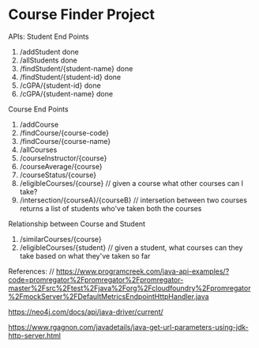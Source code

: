 # Course Finder Project

APIs:
Student End Points
1. /addStudent done
2. /allStudents done
3. /findStudent/{student-name} done
4. /findStudent/{student-id} done
5. /cGPA/{student-id} done
6. /cGPA/{student-name} done

Course End Points
1. /addCourse
2. /findCourse/{course-code}
3. /findCourse/{course-name}
4. /allCourses
5. /courseInstructor/{course}
6. /courseAverage/{course}
7. /courseStatus/{course}
8. /eligibleCourses/{course} // given a course what other courses can I take?
9. /intersection/{courseA}/{courseB} // intersetion between two courses returns a list of students who've taken both the courses

Relationship between Course and Student
1. /similarCourses/{course}
2. /eligibleCourses/{student} // given a student, what courses can they take based on what they've taken so far


References:
// https://www.programcreek.com/java-api-examples/?code=promregator%2Fpromregator%2Fpromregator-master%2Fsrc%2Ftest%2Fjava%2Forg%2Fcloudfoundry%2Fpromregator%2FmockServer%2FDefaultMetricsEndpointHttpHandler.java

https://neo4j.com/docs/api/java-driver/current/


https://www.rgagnon.com/javadetails/java-get-url-parameters-using-jdk-http-server.html
